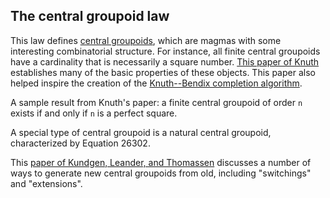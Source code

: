 ## The central groupoid law

This law defines [central groupoids](https://en.wikipedia.org/wiki/Central_groupoid), which are magmas with some interesting combinatorial structure. For instance, all finite central groupoids have a cardinality that is necessarily a square number. [This paper of Knuth](https://teorth.github.io/equational_theories/blueprint/sect0001.html#knuth) establishes many of the basic properties of these objects.  This paper also helped inspire the creation of the [Knuth--Bendix completion algorithm](https://en.wikipedia.org/wiki/Knuth%E2%80%93Bendix_completion_algorithm).

A sample result from Knuth's paper: a finite central groupoid of order `n` exists if and only if `n` is a perfect square.

A special type of central groupoid is a natural central groupoid, characterized by Equation 26302.

This [paper of Kundgen, Leander, and Thomassen](https://www.sciencedirect.com/science/article/pii/S0097316511000616) discusses a number of ways to generate new central groupoids from old, including "switchings" and "extensions".
